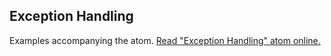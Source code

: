 ## Exception Handling

Examples accompanying the atom.
[Read "Exception Handling" atom online.](https://stepik.org/lesson/350664/step/1)
